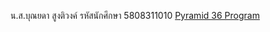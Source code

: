 น.ส.บุณยดา   สูงติวงค์
รหัสนักศึกษา 5808311010
<a href = "http://dollshop.rf.gd/36program/frame.htm">Pyramid 36 Program</a>
